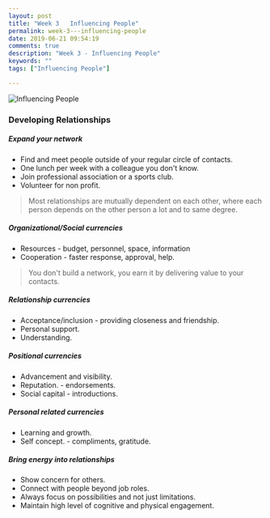 ```yaml
---
layout: post
title: "Week 3   Influencing People"
permalink: week-3---influencing-people
date: 2019-06-21 09:54:19
comments: true
description: "Week 3 - Influencing People"
keywords: ""
tags: ["Influencing People"]

---
```


![Influencing People](/images/influencing-people.png)

### <span>Developing Relationships</span>

##### Expand your network
* Find and meet people outside of your regular circle of contacts.
* One lunch per week with a colleague you don't know.
* Join professional association or a sports club.
* Volunteer for non profit.

> Most relationships are mutually dependent on each other, where each person depends on the other person a lot and to same degree.

##### Organizational/Social currencies
* Resources - budget, personnel, space, information
* Cooperation - faster response, approval, help.

> You don't build a network, you earn it by delivering value to your contacts.

##### Relationship currencies
* Acceptance/inclusion - providing closeness and friendship.
* Personal support.
* Understanding.

##### Positional currencies
* Advancement and visibility.
* Reputation. - endorsements.
* Social capital - introductions.

##### Personal related currencies
* Learning and growth.
* Self concept. - compliments, gratitude.

##### Bring energy into relationships
* Show concern for others.
* Connect with people beyond job roles.
* Always focus on possibilities and not just limitations.
* Maintain high level of cognitive and physical engagement.
